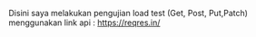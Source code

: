 Disini saya melakukan pengujian load test (Get, Post, Put,Patch) menggunakan link api : https://reqres.in/
